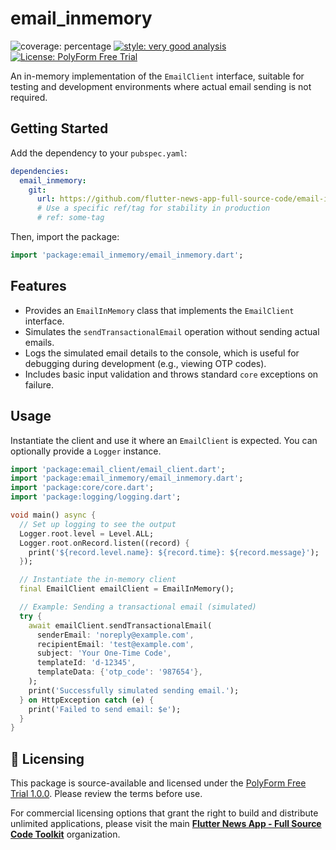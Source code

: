 # email_inmemory

![coverage: percentage](https://img.shields.io/badge/coverage-100-green)
[![style: very good analysis](https://img.shields.io/badge/style-very_good_analysis-B22C89.svg)](https://pub.dev/packages/very_good_analysis)
[![License: PolyForm Free Trial](https://img.shields.io/badge/License-PolyForm%20Free%20Trial-blue)](https://polyformproject.org/licenses/free-trial/1.0.0)

An in-memory implementation of the `EmailClient` interface, suitable for testing and development environments where actual email sending is not required.

## Getting Started

Add the dependency to your `pubspec.yaml`:

```yaml
dependencies:
  email_inmemory:
    git:
      url: https://github.com/flutter-news-app-full-source-code/email-inmemory.git
      # Use a specific ref/tag for stability in production
      # ref: some-tag
```

Then, import the package:

```dart
import 'package:email_inmemory/email_inmemory.dart';
```

## Features

*   Provides an `EmailInMemory` class that implements the `EmailClient` interface.
*   Simulates the `sendTransactionalEmail` operation without sending actual emails.
*   Logs the simulated email details to the console, which is useful for debugging during development (e.g., viewing OTP codes).
*   Includes basic input validation and throws standard `core` exceptions on failure.

## Usage

Instantiate the client and use it where an `EmailClient` is expected. You can optionally provide a `Logger` instance.

```dart
import 'package:email_client/email_client.dart';
import 'package:email_inmemory/email_inmemory.dart';
import 'package:core/core.dart';
import 'package:logging/logging.dart';

void main() async {
  // Set up logging to see the output
  Logger.root.level = Level.ALL;
  Logger.root.onRecord.listen((record) {
    print('${record.level.name}: ${record.time}: ${record.message}');
  });

  // Instantiate the in-memory client
  final EmailClient emailClient = EmailInMemory();

  // Example: Sending a transactional email (simulated)
  try {
    await emailClient.sendTransactionalEmail(
      senderEmail: 'noreply@example.com',
      recipientEmail: 'test@example.com',
      subject: 'Your One-Time Code',
      templateId: 'd-12345',
      templateData: {'otp_code': '987654'},
    );
    print('Successfully simulated sending email.');
  } on HttpException catch (e) {
    print('Failed to send email: $e');
  }
}
```




## 🔑 Licensing

This package is source-available and licensed under the [PolyForm Free Trial 1.0.0](LICENSE). Please review the terms before use.

For commercial licensing options that grant the right to build and distribute unlimited applications, please visit the main [**Flutter News App - Full Source Code Toolkit**](https://github.com/flutter-news-app-full-source-code) organization.
